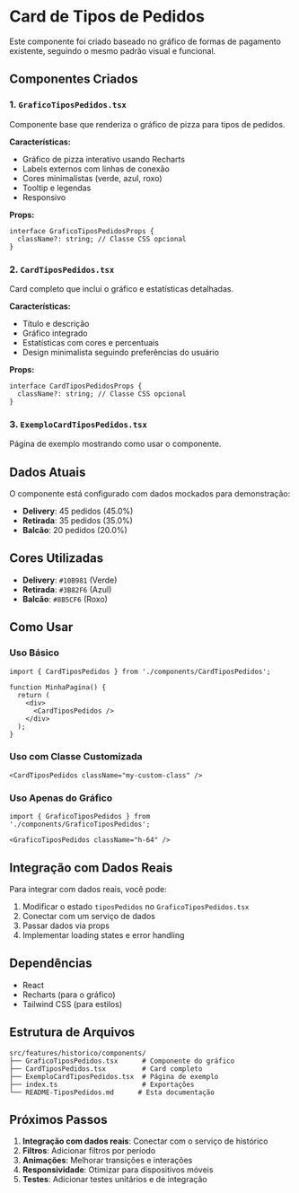 # Card de Tipos de Pedidos

Este componente foi criado baseado no gráfico de formas de pagamento existente, seguindo o mesmo padrão visual e funcional.

## Componentes Criados

### 1. `GraficoTiposPedidos.tsx`
Componente base que renderiza o gráfico de pizza para tipos de pedidos.

**Características:**
- Gráfico de pizza interativo usando Recharts
- Labels externos com linhas de conexão
- Cores minimalistas (verde, azul, roxo)
- Tooltip e legendas
- Responsivo

**Props:**
```tsx
interface GraficoTiposPedidosProps {
  className?: string; // Classe CSS opcional
}
```

### 2. `CardTiposPedidos.tsx`
Card completo que inclui o gráfico e estatísticas detalhadas.

**Características:**
- Título e descrição
- Gráfico integrado
- Estatísticas com cores e percentuais
- Design minimalista seguindo preferências do usuário

**Props:**
```tsx
interface CardTiposPedidosProps {
  className?: string; // Classe CSS opcional
}
```

### 3. `ExemploCardTiposPedidos.tsx`
Página de exemplo mostrando como usar o componente.

## Dados Atuais

O componente está configurado com dados mockados para demonstração:

- **Delivery**: 45 pedidos (45.0%)
- **Retirada**: 35 pedidos (35.0%)  
- **Balcão**: 20 pedidos (20.0%)

## Cores Utilizadas

- **Delivery**: `#10B981` (Verde)
- **Retirada**: `#3B82F6` (Azul)
- **Balcão**: `#8B5CF6` (Roxo)

## Como Usar

### Uso Básico
```tsx
import { CardTiposPedidos } from './components/CardTiposPedidos';

function MinhaPagina() {
  return (
    <div>
      <CardTiposPedidos />
    </div>
  );
}
```

### Uso com Classe Customizada
```tsx
<CardTiposPedidos className="my-custom-class" />
```

### Uso Apenas do Gráfico
```tsx
import { GraficoTiposPedidos } from './components/GraficoTiposPedidos';

<GraficoTiposPedidos className="h-64" />
```

## Integração com Dados Reais

Para integrar com dados reais, você pode:

1. Modificar o estado `tiposPedidos` no `GraficoTiposPedidos.tsx`
2. Conectar com um serviço de dados
3. Passar dados via props
4. Implementar loading states e error handling

## Dependências

- React
- Recharts (para o gráfico)
- Tailwind CSS (para estilos)

## Estrutura de Arquivos

```
src/features/historico/components/
├── GraficoTiposPedidos.tsx      # Componente do gráfico
├── CardTiposPedidos.tsx         # Card completo
├── ExemploCardTiposPedidos.tsx  # Página de exemplo
├── index.ts                     # Exportações
└── README-TiposPedidos.md      # Esta documentação
```

## Próximos Passos

1. **Integração com dados reais**: Conectar com o serviço de histórico
2. **Filtros**: Adicionar filtros por período
3. **Animações**: Melhorar transições e interações
4. **Responsividade**: Otimizar para dispositivos móveis
5. **Testes**: Adicionar testes unitários e de integração
